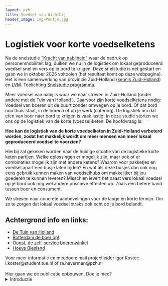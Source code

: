 ```yaml
---
layout: pzh
title: Voedsel van dichtbij
header_image: img/Pontje.jpg
---
```

# Logistiek voor korte voedselketens


<div class="tekstblok">
  Na de snelstudie <a href="https://kennis.zuid-holland.nl/nabijheid" target="_blank">"Kracht van nabijheid"</a>  waar de nadruk op personenmobiliteit lag, duiken we nu in de logistiek om lokaal geproduceerd voedsel snel en vers op je bord te krijgen. Deze snelstudie is net gestart en gaan we in oktober 2025 voltooien (het resultaat komt op deze webpagina). Het is een samenwerking van provincie Zuid-Holland (<a href="https://kennis.zuid-holland.nl/" target="_blank">kennis Zuid-Holland</a>) en <a href="https://labverantwoordemobiliteit.nl/" target="_blank">LVM</a>. Toelichting <a href="snelstudie-werkwijzer.html" target="_blank">Snelstudie programma</a>.
 
</div>

 Meer voedsel van nabij is waar we naar streven in Zuid-Holland (onder andere met de Tuin van Holland ). Daarvoor zijn korte voedselketens nodig: Voedsel van boeren uit de buurt zonder omwegen op je bord. Of dat bord nou thuis staat, in de horeca of op je werk (catering).  De logistiek om dat eten van boer naar bord te krijgen is vaak lastig. In deze studie storten we ons op de logistiek van de korte (voedsel)keten. De hoofdvraag is: 


**Hoe kan de logistiek van de korte voedselketen in Zuid-Holland verbeterd worden, zodat het makkelijk wordt om meer mensen van meer lokaal geproduceerd voedsel te voorzien?**

Hierbij zal gekeken worden naar de huidige situatie van de logistieke korte keten partijen. Welke oplossingen er mogelijk zijn, maar ook of er combinaties mogelijk zijn met andere ketens? Waarom voor pakketjes en voedsel apart een busje laten rijden? En wat als deze busjes dan ook nog eens gebruik kunnen maken van voedselhubs om makkelijker bij jou goederen te kunnen leveren? Misschien levert het naast vers lokaal voedsel op je bord ook nog wel andere positieve effecten op. Zoals een betere band tussen boer en consument.

We streven naar concrete aanbevelingen voor de lange én korte termijn. Om zo te zorgen dat lokaal voedsel straks ook echt op je bord belandt.  



## Achtergrond info en links:
- [De Tuin van Holland](https://www.detuinvanholland.nl/)
- [Rotterdam de boer op!](https://www.rotterdamdeboerop.nl/)
- [Oogst, de zelf-service boerenwinkel](https://www.oogst.shop/)
- [ Hoeve Biesland](https://hoevebiesland.nl/)

<div class="tekstblok">
Voor meer informatie en meedoen: mail projectleider Igor Koster: i.koster@student.tue.nl of ra.haverman@pzh.nl
</div>
<br>
Hier gaan we de publicatie opbouwen. Doe je mee?
<details> <summary>Introductie</summary>
<p>Voedsel wordt op dit moment uit alle landen van de wereld gehaald. Van tomaten uit Marokko tot boontjes uit Senegal. Soms is dit verklaarbaar maar vraagt ook veel transport en daarmee uitstoot terwijl er dichtbij huis ook veel eten groeit. 
</p><p>
Lokaal geproduceerd voedsel beland maar zelden op de borden van mensen in de buurt. Kan dit niet slimmer aangepakt worden waarbij de lokale boer kan zorgen voor jouw eten, thuis, in de horeca en op het werk. Meer lokaal voedsel eten zorgt voor een veerkrachtiger voedselsystem, financieel betere positie van de boeren en is bovendien een duurzamer alternatief. Zeker als de boeren gestimuleerd en beloond worden om natuur-inclusief of biologisch te werken.    
</p><p>
Maar waarom gebeurt dit eigenlijk niet? En hoe verbeteren we de situatie? Vaak zitten hier ook logistieke problemen in, ons systeem is er nog niet op ingericht. In deze snelstudie zal naar dit systeem en haar logistiek gekeken worden door antwoord te zoeken op: 
</p><p><i>
“Hoe kan de logistiek van de korte voedselketen in Zuid-Holland verbeterd worden, zodat het makkelijk wordt om meer mensen van meer lokaal geproduceerd voedsel te voorzien?” 
</i></p><p>
Want uiteindelijk zou het mooi zijn als we allemaal wat meer lokaal voedsel op ons bord hebben. Om hier inzicht in te krijgen zal er eerst een schets gegeven worden van de huidige situatie. Gevolgd door het kijken naar mogelijke oplossingen. Zijn er oplossingen mogelijk met andere ketens? Waarom zouden er immers aparte busje moeten rijden voor pakketjes en voedsel? En wat als deze busjes dan ook nog eens gebruik kunnen maken van (voedsel) hubs om het voedsel makkelijker en efficiënter te kunnen leven? Misschien levert dit alles ook nog wel ander positieve effecten op waar zowel boer en consument van kunnen profiteren, bijvoorbeeld beter begrip voor elkaar.
</p>
</details>
<br>
